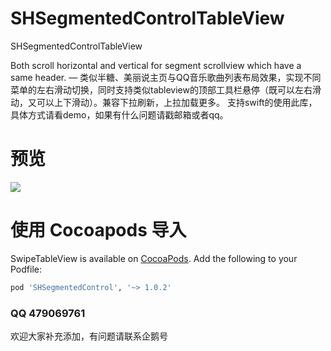 # SHSegmentedControlTableView

SHSegmentedControlTableView

Both scroll horizontal and vertical for segment scrollview which have a same header. — 类似半糖、美丽说主页与QQ音乐歌曲列表布局效果，实现不同菜单的左右滑动切换，同时支持类似tableview的顶部工具栏悬停（既可以左右滑动，又可以上下滑动）。兼容下拉刷新，上拉加载更多。 支持swift的使用此库，具体方式请看demo，如果有什么问题请戳邮箱或者qq。

# 预览

![](https://github.com/HatsuneMikuV/SHSegmentedControlTableView/blob/master/snow.gif)



# 使用 Cocoapods 导入
SwipeTableView is available on [CocoaPods](http://cocoapods.org).  Add the following to your Podfile:

```ruby
pod 'SHSegmentedControl', '~> 1.0.2'
```



### QQ 479069761

欢迎大家补充添加，有问题请联系企鹅号
